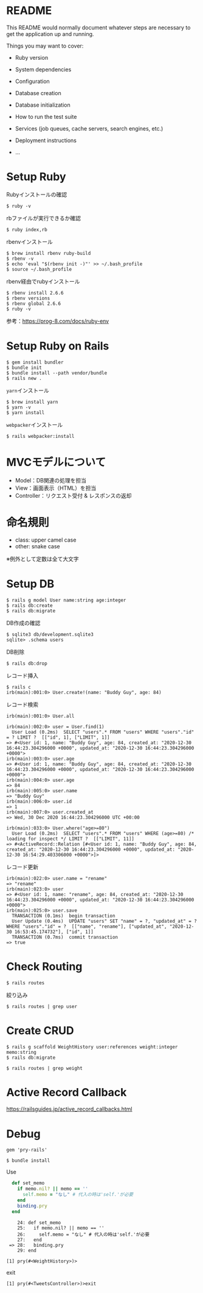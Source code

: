 # README

This README would normally document whatever steps are necessary to get the
application up and running.

Things you may want to cover:

* Ruby version

* System dependencies

* Configuration

* Database creation

* Database initialization

* How to run the test suite

* Services (job queues, cache servers, search engines, etc.)

* Deployment instructions

* ...

# Setup Ruby
Rubyインストールの確認
```
$ ruby -v
```

rbファイルが実行できるか確認
```
$ ruby index,rb
```

rbenvインストール
```
$ brew install rbenv ruby-build
$ rbenv -v
$ echo 'eval "$(rbenv init -)"' >> ~/.bash_profile
$ source ~/.bash_profile
```

rbenv経由でrubyインストール
```
$ rbenv install 2.6.6
$ rbenv versions
$ rbenv global 2.6.6
$ ruby -v
```

参考：https://prog-8.com/docs/ruby-env

# Setup Ruby on Rails
```
$ gem install bundler
$ bundle init
$ bundle install --path vendor/bundle
$ rails new .
```

`yarn`インストール
```
$ brew install yarn
$ yarn -v
$ yarn install
```

`webpacker`インストール
```
$ rails webpacker:install
```

# MVCモデルについて
- Model：DB関連の処理を担当
- View：画面表示（HTML）を担当
- Controller：リクエスト受付 & レスポンスの返却

# 命名規則
- class: upper camel case
- other: snake case

※例外として定数は全て大文字

# Setup DB
```
$ rails g model User name:string age:integer
$ rails db:create
$ rails db:migrate
```

DB作成の確認
```
$ sqlite3 db/development.sqlite3
sqlite> .schema users
```

DB削除
```
$ rails db:drop
```

レコード挿入
```
$ rails c
irb(main):001:0> User.create!(name: "Buddy Guy", age: 84)
```

レコード検索
```
irb(main):001:0> User.all

irb(main):002:0> user = User.find(1)
  User Load (0.2ms)  SELECT "users".* FROM "users" WHERE "users"."id" = ? LIMIT ?  [["id", 1], ["LIMIT", 1]]
=> #<User id: 1, name: "Buddy Guy", age: 84, created_at: "2020-12-30 16:44:23.304296000 +0000", updated_at: "2020-12-30 16:44:23.304296000 +0000">
irb(main):003:0> user.age
=> #<User id: 1, name: "Buddy Guy", age: 84, created_at: "2020-12-30 16:44:23.304296000 +0000", updated_at: "2020-12-30 16:44:23.304296000 +0000">
irb(main):004:0> user.age
=> 84
irb(main):005:0> user.name
=> "Buddy Guy"
irb(main):006:0> user.id
=> 1
irb(main):007:0> user.created_at
=> Wed, 30 Dec 2020 16:44:23.304296000 UTC +00:00

irb(main):033:0> User.where("age>=80")
  User Load (0.2ms)  SELECT "users".* FROM "users" WHERE (age>=80) /* loading for inspect */ LIMIT ?  [["LIMIT", 11]]
=> #<ActiveRecord::Relation [#<User id: 1, name: "Buddy Guy", age: 84, created_at: "2020-12-30 16:44:23.304296000 +0000", updated_at: "2020-12-30 16:54:29.403306000 +0000">]>
```

レコード更新
```
irb(main):022:0> user.name = "rename"
=> "rename"
irb(main):023:0> user
=> #<User id: 1, name: "rename", age: 84, created_at: "2020-12-30 16:44:23.304296000 +0000", updated_at: "2020-12-30 16:44:23.304296000 +0000">
irb(main):025:0> user.save
  TRANSACTION (0.1ms)  begin transaction
  User Update (0.4ms)  UPDATE "users" SET "name" = ?, "updated_at" = ? WHERE "users"."id" = ?  [["name", "rename"], ["updated_at", "2020-12-30 16:53:45.174732"], ["id", 1]]
  TRANSACTION (0.7ms)  commit transaction
=> true
```

# Check Routing
```
$ rails routes
```
絞り込み
```
$ rails routes | grep user
```

# Create CRUD
```
$ rails g scaffold WeightHistory user:references weight:integer memo:string
$ rails db:migrate
```

```
$ rails routes | grep weight
```

# Active Record Callback
https://railsguides.jp/active_record_callbacks.html

# Debug
```Gemfile
gem 'pry-rails'
```

```
$ bundle install
```

Use
```weight_history.rb
  def set_memo
    if memo.nil? || memo == ''
      self.memo = "なし" # 代入の時は'self.'が必要
    end
    binding.pry
  end
```

```
    24: def set_memo
    25:   if memo.nil? || memo == ''
    26:     self.memo = "なし" # 代入の時は'self.'が必要
    27:   end
 => 28:   binding.pry
    29: end

[1] pry(#<WeightHistory>)> 
```
exit
```
[1] pry(#<TweetsController>)>exit
```


